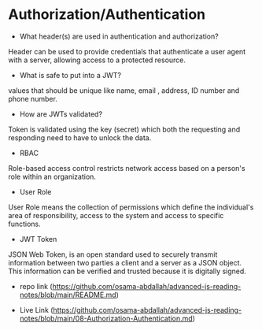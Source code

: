 # Authorization/Authentication

* What header(s) are used in authentication and authorization?

Header can be used to provide credentials that authenticate a user agent with a server, allowing access to a protected resource.

* What is safe to put into a JWT?

values that should be unique like name, email , address, ID number and phone number.

* How are JWTs validated?

Token is validated using the key (secret) which both the requesting and responding need to have to unlock the data.

* RBAC

Role-based access control restricts network access based on a person's role within an organization.

* User Role

User Role means the collection of permissions which define the individual's area of responsibility, access to the system and access to specific functions.

* JWT Token

JSON Web Token, is an open standard used to securely transmit information between two parties a client and a server as a JSON object. This information can be verified and trusted because it is digitally signed.

- repo link (https://github.com/osama-abdallah/advanced-js-reading-notes/blob/main/README.md)

- Live Link (https://github.com/osama-abdallah/advanced-js-reading-notes/blob/main/08-Authorization-Authentication.md)